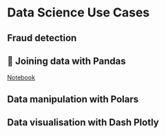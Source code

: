# Data Science Use Cases

## Fraud detection

## 🐼 Joining data with Pandas
[Notebook](https://nbviewer.org/github.com/kbantoec/dsuc/blob/main/src/joining_data_pandas/notebook.ipynb)

## Data manipulation with Polars

## Data visualisation with Dash Plotly
